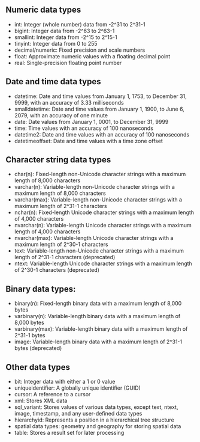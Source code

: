 ## Numeric data types

- int: Integer (whole number) data from -2^31 to 2^31-1
- bigint: Integer data from -2^63 to 2^63-1
- smallint: Integer data from -2^15 to 2^15-1
- tinyint: Integer data from 0 to 255
- decimal/numeric: Fixed precision and scale numbers
- float: Approximate numeric values with a floating decimal point
- real: Single-precision floating point number

## Date and time data types

- datetime: Date and time values from January 1, 1753, to December 31, 9999, with an accuracy of 3.33 milliseconds
- smalldatetime: Date and time values from January 1, 1900, to June 6, 2079, with an accuracy of one minute
- date: Date values from January 1, 0001, to December 31, 9999
- time: Time values with an accuracy of 100 nanoseconds
- datetime2: Date and time values with an accuracy of 100 nanoseconds
- datetimeoffset: Date and time values with a time zone offset

## Character string data types

- char(n): Fixed-length non-Unicode character strings with a maximum length of 8,000 characters
- varchar(n): Variable-length non-Unicode character strings with a maximum length of 8,000 characters
- varchar(max): Variable-length non-Unicode character strings with a maximum length of 2^31-1 characters
- nchar(n): Fixed-length Unicode character strings with a maximum length of 4,000 characters
- nvarchar(n): Variable-length Unicode character strings with a maximum length of 4,000 characters
- nvarchar(max): Variable-length Unicode character strings with a maximum length of 2^30-1 characters
- text: Variable-length non-Unicode character strings with a maximum length of 2^31-1 characters (deprecated)
- ntext: Variable-length Unicode character strings with a maximum length of 2^30-1 characters (deprecated)

## Binary data types:
    
- binary(n): Fixed-length binary data with a maximum length of 8,000 bytes
- varbinary(n): Variable-length binary data with a maximum length of 8,000 bytes
- varbinary(max): Variable-length binary data with a maximum length of 2^31-1 bytes
- image: Variable-length binary data with a maximum length of 2^31-1 bytes (deprecated)

## Other data types

- bit: Integer data with either a 1 or 0 value
- uniqueidentifier: A globally unique identifier (GUID)
- cursor: A reference to a cursor
- xml: Stores XML data
- sql_variant: Stores values of various data types, except text, ntext, image, timestamp, and any user-defined data types
- hierarchyid: Represents a position in a hierarchical tree structure
- spatial data types: geometry and geography for storing spatial data
- table: Stores a result set for later processing
